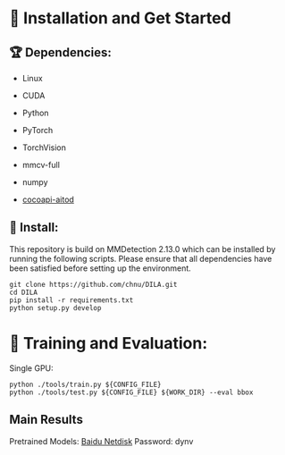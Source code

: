 
# 🌈 **Installation and Get Started**

## 🏆 **Dependencies:**

* Linux

* CUDA

* Python 

* PyTorch 

* TorchVision 

* mmcv-full 

* numpy 
  
* [cocoapi-aitod](https://github.com/jwwangchn/cocoapi-aitod)

## 🛒 **Install:**

This repository is build on MMDetection 2.13.0 which can be installed by running the following scripts. Please ensure that all dependencies have been satisfied before setting up the environment.

```
git clone https://github.com/chnu/DILA.git
cd DILA
pip install -r requirements.txt
python setup.py develop
```
# 🚀 **Training and Evaluation:**

Single GPU:

```
python ./tools/train.py ${CONFIG_FILE}
python ./tools/test.py ${CONFIG_FILE} ${WORK_DIR} --eval bbox
```
## **Main Results**

Pretrained Models: [Baidu Netdisk](https://pan.baidu.com/s/1gyIlj1UZGViYBjZzq8N6-w?pwd=dynv) Password: dynv 

